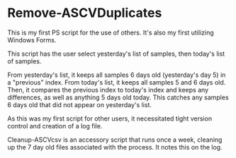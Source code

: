 # Remove-ASCVDuplicates

This is my first PS script for the use of others. It's also my first utilizing Windows Forms.

This script has the user select yesterday's list of samples, then today's list of samples. 

From yesterday's list, it keeps all samples 6 days old (yesterday's day 5) in a "previous" index. 
From today's list, it keeps all samples 5 and 6 days old.
Then, it compares the previous index to today's index and keeps any differences, as well as anything 5 days old today. This catches any samples 6 days old that did not appear on yesterday's list.

As this was my first script for other users, it necessitated tight version control and creation of a log file.

Cleanup-ASCVcsv is an accessory script that runs once a week, cleaning up the 7 day old files associated with the process. It notes this on the log. 
